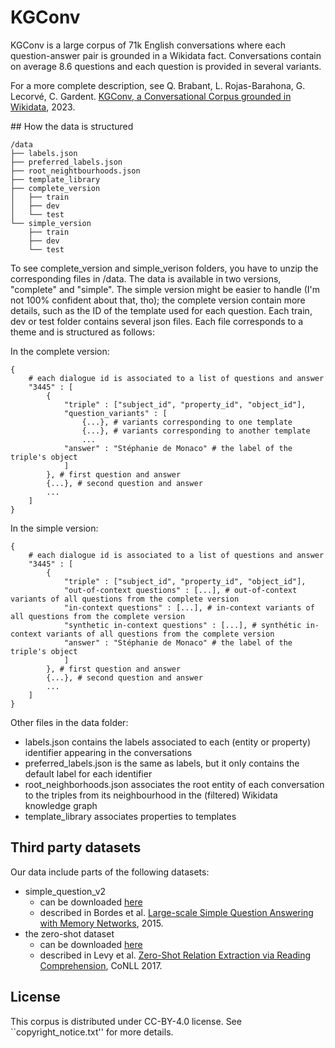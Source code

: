 # KGConv

KGConv is a large corpus of 71k English conversations where each question-answer pair is grounded in a Wikidata fact.
Conversations contain on average 8.6 questions and each question is provided in several variants.

For a more complete description, see Q. Brabant, L. Rojas-Barahona, G. Lecorvé, C. Gardent. [KGConv, a Conversational Corpus grounded in Wikidata](https://arxiv.org/abs/2308.15298), 2023.

## How the data is structured

```
/data
├── labels.json
├── preferred_labels.json
├── root_neightbourhoods.json
├── template_library
├── complete_version
│	├── train
│	├── dev
│	└── test
└── simple_version
	├── train
	├── dev
	└── test
```

To see complete_version and simple_verison folders, you have to unzip the corresponding files in /data. The data is available in two versions, "complete" and "simple". The simple version might be easier to handle (I'm not 100% confident about that, tho); the complete version contain more details, such as the ID of the template used for each question. Each train, dev or test folder contains several json files. Each file corresponds to a theme and is structured as follows:


In the complete version:

```
{
	# each dialogue id is associated to a list of questions and answer
	"3445" : [
		{
			"triple" : ["subject_id", "property_id", "object_id"],
			"question_variants" : [
				{...}, # variants corresponding to one template
				{...}, # variants corresponding to another template
				...
			"answer" : "Stéphanie de Monaco" # the label of the triple's object
			]
		}, # first question and answer
		{...}, # second question and answer
		...
	]
}
```

In the simple version:

```
{
	# each dialogue id is associated to a list of questions and answer
	"3445" : [
		{
			"triple" : ["subject_id", "property_id", "object_id"],
			"out-of-context questions" : [...], # out-of-context variants of all questions from the complete version
			"in-context questions" : [...], # in-context variants of all questions from the complete version
			"synthetic in-context questions" : [...], # synthétic in-context variants of all questions from the complete version
			"answer" : "Stéphanie de Monaco" # the label of the triple's object
			]
		}, # first question and answer
		{...}, # second question and answer
		...
	]
}
```

Other files in the data folder:
* labels.json contains the labels associated to each (entity or property) identifier appearing in the conversations
* preferred_labels.json is the same as labels, but it only contains the default label for each identifier
* root_neighborhoods.json associates the root entity of each conversation to the triples from its neighbourhood in the (filtered) Wikidata knowledge graph
* template_library associates properties to templates



## Third party datasets

Our data include parts of the following datasets:
* simple_question_v2
  * can be downloaded [here](https://huggingface.co/datasets/simple_questions_v2)
  * described in Bordes et al. [Large-scale Simple Question Answering with Memory Networks](https://arxiv.org/abs/1506.02075), 2015.
* the zero-shot dataset
  * can be downloaded [here](http://nlp.cs.washington.edu/zeroshot/)
  * described in Levy et al. [Zero-Shot Relation Extraction via Reading Comprehension](https://aclanthology.org/K17-1034.pdf), CoNLL 2017.



## License

This corpus is distributed under CC-BY-4.0 license. See ``copyright_notice.txt'' for more details.
